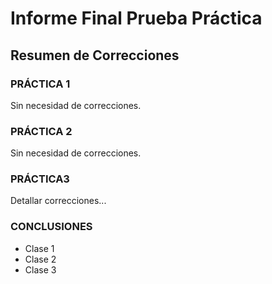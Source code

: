 # Informe Final Prueba Práctica 
## Resumen de Correcciones
### PRÁCTICA 1
Sin necesidad de correcciones.

### PRÁCTICA 2
Sin necesidad de correcciones.

### PRÁCTICA3
Detallar correcciones...


### CONCLUSIONES 
* Clase 1
* Clase 2
* Clase 3

